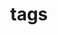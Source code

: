 ---
title: "tags"
layout: tags
permalink: /tags/Game/Game
author_profile: true
sidebar_main: true
---